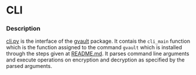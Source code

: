 # CLI #

### Description ###
[cli.py](/src/gvault/cli.py) is the interface of the [gvault](/src/gvault/) package. It contais the `cli_main` function
which is the function assigned to the command `gvault` which is installed through the steps given at 
[README.md](/README.md). It parses command line arguments and execute operations on encryption and decryption as
specified by the parsed arguments.
